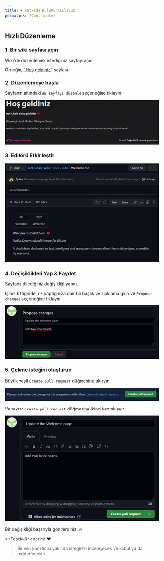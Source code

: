 ```yaml
---
title: ❤ Katkıda Bulunun-Kılavuz
permalink: /Contribute/
---
```


## Hızlı Düzenleme

### 1. Bir wiki sayfası açın
Wiki'de düzenlemek istediğiniz sayfayı açın.

Örneğin, ["Hoş geldiniz"](./Welcome.md) sayfası.

### 2. Düzenlemeye başla
Sayfanın altındaki `Bu sayfayı düzenle` seçeneğine tıklayın.

![](./../media/contribute_edit-this-page.png)


### 3. Editörü Etkinleştir
![](./../media/contribute_enable-editor.png)

### 4. Değişiklikleri Yap & Kaydet
Sayfada dilediğiniz değişikliği yapın.

İşiniz bittiğinde, ne yaptığınıza dair bir başlık ve açıklama girin ve `Propose changes` seçeneğine tıklayın.

![](./../media/contribute_propose.png)

### 5. Çekme isteğini oluşturun
Büyük yeşil `Create pull request` düğmesine tıklayın.

![](./../media/contribute_pull-request.png)

Ve tekrar `Create pull request` düğmesine ikinci kez tıklayın.

![](./../media/contribute_pull-request-2.png)

Bir değişikliği başarıyla gönderdiniz. 🔥

**Teşekkür ederim! ❤

> Bir viki yöneticisi yakında isteğinizi inceleyecek ve kabul ya da reddedecektir.